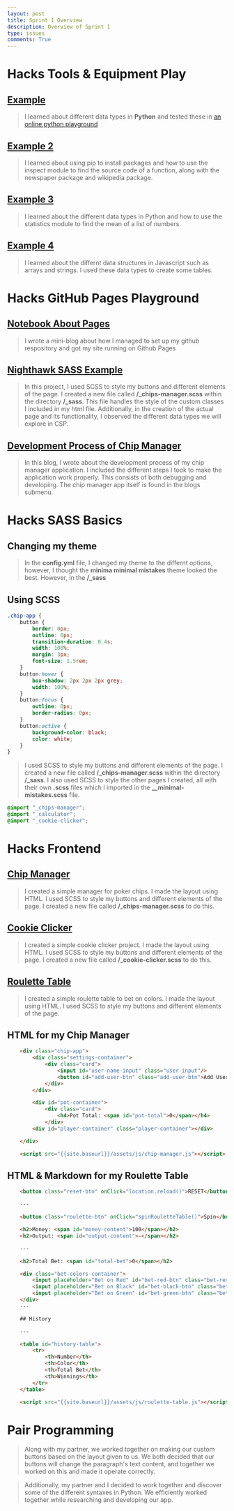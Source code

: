 ```yaml
---
layout: post
title: Sprint 1 Overview
description: Overview of Sprint 1
type: issues
comments: True
---
```


# Hacks Tools & Equipment Play

## [Example]({{site.baseurl}}/2024/09/09/hacks_tools_equipment_S1.html)

> I learned about different data types in **Python** and tested these in [an online python playground](https://programiz.pro/ide/python)

## [Example 2]({{site.baseurl}}/2024/09/19/python_emojis_IPYNB_2_.html)

> I learned about using pip to install packages and how to use the inspect module to find the source code of a function, along with the newspaper package and wikipedia package.

## [Example 3]({{site.baseurl}}/2024/09/17/python_math_IPYNB_2_.html)

> I learned about the different data types in Python and how to use the statistics module to find the mean of a list of numbers.

## [Example 4]({{site.baseurl}}/javascript/2024/09/19/javascript_notebook_IPYNB_2_.html)

> I learned about the differnt data structures in Javascript such as arrays and strings. I used these data types to create some tables.

# Hacks GitHub Pages Playground

## [Notebook About Pages]({{site.baseurl}}/2024/09/09/setting_up_pages.html)

> I wrote a mini-blog about how I managed to set up my github respository and got my site running on Github Pages

## [Nighthawk SASS Example]({{site.baseurl}}/2024/09/10/chips_manager.html)

> In this project, I used SCSS to style my buttons and different elements of the page. I created a new file called **/_chips-manager.scss** within the directory **/_sass**.
> This file handles the style of the custom classes I included in my html file. Additionally, in the creation of the actual page and its functionality, I observed the different data types we will explore in CSP.

## [Development Process of Chip Manager]({{site.baseurl}}/2024/09/13/development_process_chip_manager.html)

> In this blog, I wrote about the development process of my chip manager application. I included the different steps I took to make the application work properly. This consists of both debugging and developing. The chip manager app itself is found in the blogs submenu.

# Hacks SASS Basics

## Changing my theme

> In the **config.yml** file, I changed my theme to the differnt options, however, I thought the **minima minimal mistakes** theme looked the best. However, in the **/_sass**

## Using SCSS

```scss
.chip-app {
    button {
        border: 0px;
        outline: 0px;
        transition-duration: 0.4s;
        width: 100%;
        margin: 3px;
        font-size: 1.5rem;
    }
    button:hover {
        box-shadow: 2px 2px 2px grey;
        width: 100%;
    }
    button:focus {
        outline: 0px;
        border-radius: 0px;
    }
    button:active {
        background-color: black;
        color: white;
    }
}
```

> I used SCSS to style my buttons and different elements of the page. I created a new file called **/_chips-manager.scss** within the directory **/_sass**.
> I also used SCSS to style the other pages I created, all with their own **.scss** files which I imported in the **__minimal-mistakes.scss** file.

```scss
@import "_chips-manager";
@import "_calculator";
@import "_cookie-clicker";
```

# Hacks Frontend

## [Chip Manager]({{site.baseurl}}/2024/09/10/chips_manager)
> I created a simple manager for poker chips. I made the layout using HTML. I used SCSS to style my buttons and different elements of the page. I created a new file called **/_chips-manager.scss** to do this.

## [Cookie Clicker]({{site.baseurl}}/2024/09/16/cookie_clicker)
> I created a simple cookie clicker project. I made the layout using HTML. I used SCSS to style my buttons and different elements of the page. I created a new file called **/_cookie-clicker.scss** to do this.

## [Roulette Table]({{site.baseurl}}/2024/08/28/roulette_table)
> I created a simple roulette table to bet on colors. I made the layout using HTML. I used SCSS to style my buttons and different elements of the page.

## HTML for my Chip Manager

```html
    <div class="chip-app">
        <div class="settings-container">
            <div class="card">
                <input id="user-name-input" class="user-input"/>
                <button id="add-user-btn" class="add-user-btn">Add User</button>
            </div>
        </div>

        <div id="pot-container">
            <div class="card">
                <h4>Pot Total: <span id="pot-total">0</span></h4>
            </div>
        <div id="player-container" class="player-container"></div>

    </div>

    <script src="{{site.baseurl}}/assets/js/chip-manager.js"></script>
```

## HTML & Markdown for my Roulette Table

```html
    <button class="reset-btn" onClick="location.reload()">RESET</button>

    ---

    <button class="roulette-btn" onClick="spinRouletteTable()">Spin</button>

    <h2>Money: <span id="money-content">100</span></h2>
    <h2>Output: <span id="output-content">-</span></h2>

    ---

    <h2>Total Bet: <span id="total-bet">0</span></h2>

    <div class="bet-colors-container">
        <input placeholder="Bet on Red" id="bet-red-btn" class="bet-red-btn" oninput="betColor()" color="red" type="number"/>
        <input placeholder="Bet on Black" id="bet-black-btn" class="bet-black-btn" oninput="betColor()" color="black" type="number"/>
        <input placeholder="Bet on Green" id="bet-green-btn" class="bet-green-btn" oninput="betColor()" color="green" type="number"/>
    </div>
    ---

    ## History

    ---

    <table id="history-table">
        <tr>
            <th>Number</th>
            <th>Color</th>
            <th>Total Bet</th>
            <th>Winnings</th>
        </tr>
    </table>

    <script src="{{site.baseurl}}/assets/js/roulette-table.js"></script>
```

# Pair Programming

> Along with my partner, we worked together on making our custom buttons based on the layout given to us. We both decided that our buttons will change the paragraph's text content, and together we worked on this and made it operate correctly.

> Additionally, my partner and I decided to work together and discover some of the different syntaxes in Python. We efficiently worked together while researching and developing our app.
